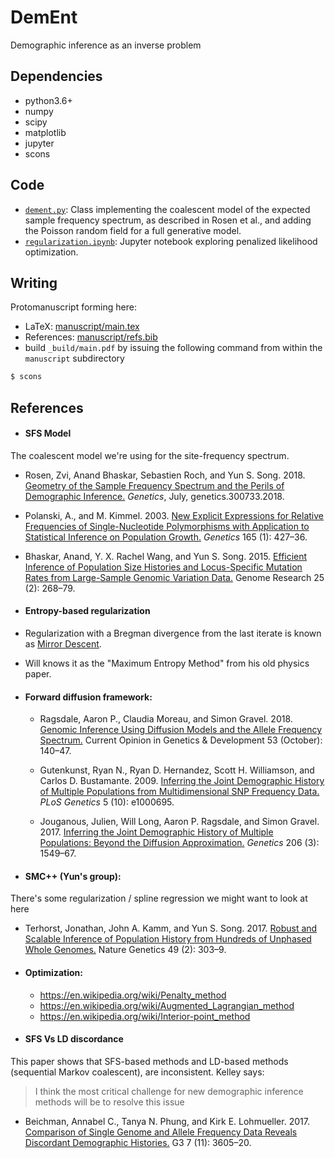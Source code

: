 DemEnt
====
Demographic inference as an inverse problem

Dependencies
---
  - python3.6+
  - numpy
  - scipy
  - matplotlib
  - jupyter
  - scons

Code
---
- [`dement.py`](dement.py): Class implementing the coalescent model of the expected sample frequency spectrum, as described in Rosen et al., and adding the Poisson random field for a full generative model.
- [`regularization.ipynb`](regularization.ipynb): Jupyter notebook exploring penalized likelihood optimization.


Writing
---
Protomanuscript forming here:
- LaTeX: [manuscript/main.tex](manuscript/main.tex)
- References: [manuscript/refs.bib](manuscript/refs.bib)
- build `_build/main.pdf` by issuing the following command from within the `manuscript` subdirectory
```bash
$ scons
```


References
---

- #### SFS Model
The coalescent model we're using for the site-frequency spectrum.

 - Rosen, Zvi, Anand Bhaskar, Sebastien Roch, and Yun S. Song. 2018. [Geometry of the Sample Frequency Spectrum and the Perils of Demographic Inference.](http://dx.doi.org/10.1534/genetics.118.300733) _Genetics_, July, genetics.300733.2018.

 - Polanski, A., and M. Kimmel. 2003. [New Explicit Expressions for Relative Frequencies of Single-Nucleotide Polymorphisms with Application to Statistical Inference on Population Growth.](http://www.genetics.org/cgi/pmidlookup?view=long&pmid=14504247) _Genetics_ 165 (1): 427–36.

 - Bhaskar, Anand, Y. X. Rachel Wang, and Yun S. Song. 2015. [Efficient Inference of Population Size Histories and Locus-Specific Mutation Rates from Large-Sample Genomic Variation Data.](http://dx.doi.org/10.1101/gr.178756.114) Genome Research 25 (2): 268–79.

- #### Entropy-based regularization

 - Regularization with a Bregman divergence from the last iterate is known as [Mirror Descent](https://blogs.princeton.edu/imabandit/2013/04/16/orf523-mirror-descent-part-iii/).
 - Will knows it as the "Maximum Entropy Method" from his old physics paper.


- #### Forward diffusion framework:

  - Ragsdale, Aaron P., Claudia Moreau, and Simon Gravel. 2018. [Genomic Inference Using Diffusion Models and the Allele Frequency Spectrum.](http://dx.doi.org/10.1016/j.gde.2018.10.001) Current Opinion in Genetics & Development 53 (October): 140–47.

  - Gutenkunst, Ryan N., Ryan D. Hernandez, Scott H. Williamson, and Carlos D. Bustamante. 2009. [Inferring the Joint Demographic History of Multiple Populations from Multidimensional SNP Frequency Data.](http://dx.doi.org/10.1371/journal.pgen.1000695) _PLoS Genetics_ 5 (10): e1000695.

  - Jouganous, Julien, Will Long, Aaron P. Ragsdale, and Simon Gravel. 2017. [Inferring the Joint Demographic History of Multiple Populations: Beyond the Diffusion Approximation.](http://dx.doi.org/10.1534/genetics.117.200493) _Genetics_ 206 (3): 1549–67.


- #### SMC++ (Yun's group):
There's some regularization / spline regression we might want to look at here
 - Terhorst, Jonathan, John A. Kamm, and Yun S. Song. 2017. [Robust and Scalable Inference of Population History from Hundreds of Unphased Whole Genomes.](http://dx.doi.org/10.1038/ng.3748) Nature Genetics 49 (2): 303–9.

- #### Optimization:
  - https://en.wikipedia.org/wiki/Penalty_method
  - https://en.wikipedia.org/wiki/Augmented_Lagrangian_method
  - https://en.wikipedia.org/wiki/Interior-point_method

- #### SFS Vs LD discordance
This paper shows that SFS-based methods and LD-based methods (sequential Markov coalescent), are inconsistent. Kelley says:
 > I think the most critical challenge for new demographic inference methods will be to resolve this issue

 - Beichman, Annabel C., Tanya N. Phung, and Kirk E. Lohmueller. 2017. [Comparison of Single Genome and Allele Frequency Data Reveals Discordant Demographic Histories.](http://dx.doi.org/10.1534/g3.117.300259) G3  7 (11): 3605–20.
